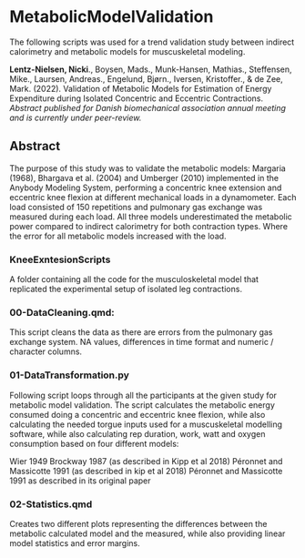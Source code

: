 # MetabolicModelValidation
The following scripts was used for a trend validation study between indirect calorimetry and metabolic models for muscuskeletal modeling.

**Lentz-Nielsen, Nicki**., Boysen, Mads., Munk-Hansen, Mathias., Steffensen, Mike., Laursen, Andreas.,
Engelund, Bjørn., Iversen, Kristoffer., & de Zee, Mark. (2022). Validation of Metabolic Models for Estimation of Energy Expenditure during Isolated Concentric and Eccentric Contractions. *Abstract published for Danish biomechanical
association annual meeting and is currently under peer-review.*

## Abstract
The purpose of this study was to validate the metabolic models: Margaria
(1968), Bhargava et al. (2004) and Umberger (2010) implemented in the Anybody
Modeling System, performing a concentric knee extension and eccentric knee flexion at different mechanical loads in a dynamometer. Each load consisted of 150
repetitions and pulmonary gas exchange was measured during each load. All three models underestimated the metabolic power compared to indirect calorimetry for
both contraction types. Where the error for all metabolic models increased with the load.

### KneeExntesionScripts
A folder containing all the code for the musculoskeletal model that replicated the experimental setup of isolated leg contractions.

### 00-DataCleaning.qmd: 
This script cleans the data as there are errors from the pulmonary gas exchange system. NA values, differences in time format and numeric / character columns.

### 01-DataTransformation.py
Following script loops through all the participants at the given study for metabolic model validation.
The script calculates the metabolic energy consumed doing a concentric and eccentric knee flexion, 
while also calculating the needed torgue inputs used for a muscuskeletal modelling software, 
while also calculating rep duration, work, watt and oxygen consumption based on four different models:

Wier 1949
Brockway 1987 (as described in Kipp et al 2018)
Péronnet and Massicotte 1991 (as described in kip et al 2018)
Péronnet and Massicotte 1991 as described in its original paper

### 02-Statistics.qmd
Creates two different plots representing the differences between the metabolic calculated model and the measured, while also providing
linear model statistics and error margins.
